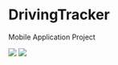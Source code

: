 DrivingTracker
==============

Mobile Application Project

<div style="float:left;">
<img src="https://lh3.googleusercontent.com/sJeCNJzOcshFMC8Lzy6QNNIM7_u1b0-2NVxG-XkRR_oArXGhci-E7s9eCUna9gRemd6wM8TXy9g=w1338-h527">

<img src="https://lh4.googleusercontent.com/9VPCXPD93bruqp9UxIwlloNtJQMJBWgRQeXggXCHjPyZs5a-sq3O-o2N95duTZf_gWiF4ulsSQ4=w1338-h527">
</div>
